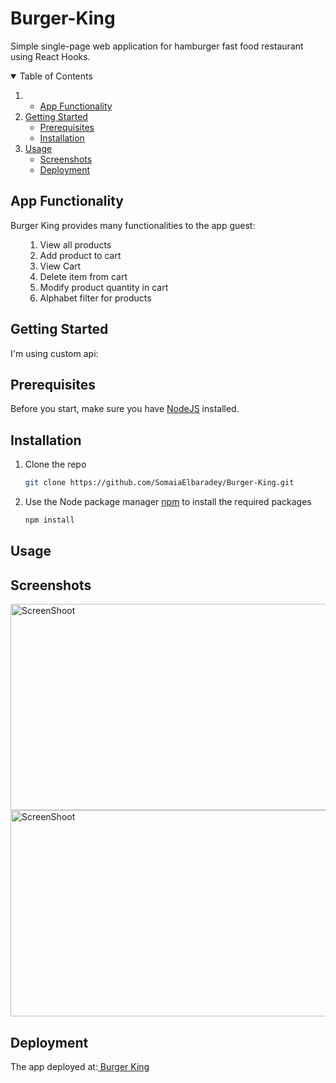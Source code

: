 

# Burger-King
Simple single-page web application for hamburger fast food restaurant using React Hooks.

<details open="open">
  <summary>Table of Contents</summary>
  <ol>
    <li>
      <ul>
        <li><a href="#app-functionality">App Functionality</a></li>
      </ul>
    </li>
    <li>
      <a href="#getting-started">Getting Started</a>
      <ul>
        <li><a href="#prerequisites">Prerequisites</a></li>
        <li><a href="#installation">Installation</a></li>
      </ul>
    </li>
    <li><a href="#usage">Usage</a>
    <ul>
        <li><a href="#screenshots">Screenshots</a></li>
        <li><a href="#deployment">Deployment</a></li>
      </ul></li>
  </ol>
</details>

## App Functionality
Burger King provides many functionalities to the app guest:
<ul>
  <ol>
    <li>View all products</li>
    <li>Add product to cart</li>
    <li>View Cart </li>
    <li>Delete item from cart</li>
    <li>Modify product quantity in cart</li>
    <li>Alphabet filter for products</li>
  </ol>
</ul>
 
 ## Getting Started
I'm using custom api: <a href="https://burgerking-api.herokuapp.com/"></a>

## Prerequisites
Before you start, make sure you have <a href="https://nodejs.org/en/download/">NodeJS</a> installed.

## Installation
1. Clone the repo
   ```sh
   git clone https://github.com/SomaiaElbaradey/Burger-King.git
   ```
2. Use the Node package manager <a href="https://www.npmjs.com/">npm</a> to install the required packages
   ```sh
   npm install
   ```
  
  
## Usage

## Screenshots
<img src="https://i.ibb.co/qCjhQmc/11.jpg" width="655" height="330" alt="ScreenShoot">
<img src="https://i.ibb.co/ZKqfd8w/2.jpg" width="655" height="330" alt="ScreenShoot">

   
## Deployment
The app deployed at:<a href="https://burger-king-burger.herokuapp.com/"> Burger King </a>

